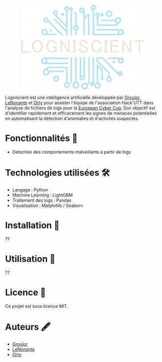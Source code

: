 <p align="center">
  <img src="Logo/LogoReadMe.png" alt="Logniscient 🔎" width="400">
</p>


Logniscient est une intelligence artificielle développée par [Groulor](https://github.com/Groulor), [LeNonante](https://github.com/LeNonante) et [Orty](https://github.com/orty-orty) pour assister l'équipe de l'association Hack'UTT dans l'analyse de fichiers de logs pour la [European Cyber Cup](https://european-cybercup.com/). Son objectif est d'identifier rapidement et efficacement les signes de menaces potentielles en automatisant la détection d'anomalies et d'activités suspectes.

# Fonctionnalités 🚀
- Detection des comportements malveillants à partir de logs

# Technologies utilisées 🛠️
- Langage : Python
- Machine Learning : LightGBM
- Traitement des logs : Pandas
- Visualisation : Matplotlib / Seaborn

# Installation 📂
??

# Utilisation 📖
??

# Licence 📜
Ce projet est sous licence MIT.

# Auteurs 🖋️
- [Groulor](https://github.com/Groulor)
- [LeNonante](https://github.com/LeNonante)
- [Orty](https://github.com/orty-orty)
